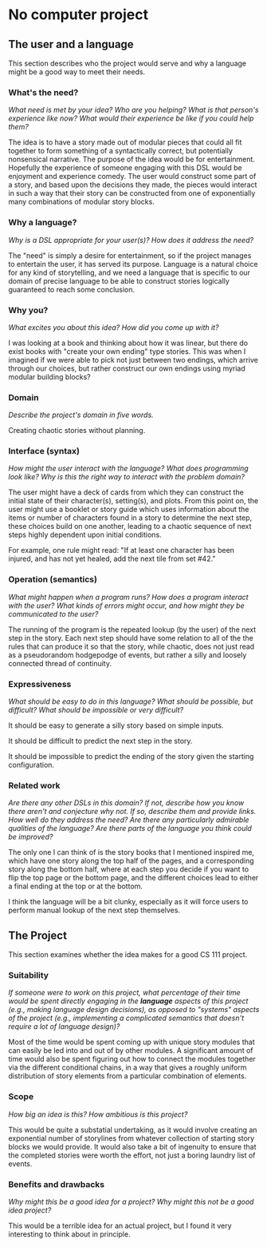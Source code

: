 # No computer project


## The user and a language
This section describes who the project would serve and why a language might be a
good way to meet their needs.


### What's the need?
_What need is met by your idea? Who are you helping? What is that person's
experience like now? What would their experience be like if you could help 
them?_

The idea is to have a story made out of modular pieces that could all
fit together to form something of a syntactically correct, but potentially
nonsensical narrative.  The purpose of the idea would be for entertainment.
Hopefully the experience of someone engaging with this DSL would be
enjoyment and experience comedy.  The user would construct some part
of a story, and based upon the decisions they made, the pieces would
interact in such a way that their story can be constructed from one
of exponentially many combinations of modular story blocks.

### Why a language?
_Why is a DSL appropriate for your user(s)? How does it address the need?_

The "need" is simply a desire for entertainment, so if the project
manages to entertain the user, it has served its purpose.  Language is
a natural choice for any kind of storytelling, and we need a language
that is specific to our domain of precise language to be able to construct
stories logically guaranteed to reach some conclusion.

### Why you?
_What excites you about this idea? How did you come up with it?_

I was looking at a book and thinking about how it was linear, but there
do exist books with "create your own ending" type stories. This was when
I imagined if we were able to pick not just between two endings, which
arrive through our choices, but rather construct our own endings using
myriad modular building blocks?

### Domain
_Describe the project's domain in five words._

Creating chaotic stories without planning.

### Interface (syntax)
_How might the user interact with the language? What does programming look 
like? Why is this the right way to interact with the problem domain?_ 

The user might have a deck of cards from which they can construct the initial
state of their character(s), setting(s), and plots.  From this point on, the
user might use a booklet or story guide which uses information about the
items or number of characters found in a story to determine the next step,
these choices build on one another, leading to a chaotic sequence of next
steps highly dependent upon initial conditions.

For example, one rule might read:
"If at least one character has been injured, and has not yet healed, add
the next tile from set #42."

### Operation (semantics)
_What might happen when a program runs? How does a program interact with the
user? What kinds of errors might occur, and how might they be communicated to
the user?_

The running of the program is the repeated lookup (by the user) of the next
step in the story.  Each next step should have some relation to all of the
the rules that can produce it so that the story, while chaotic, does not just
read as a pseudorandom hodgepodge of events, but rather a silly and loosely
connected thread of continuity.

### Expressiveness
_What should be easy to do in this language? What should be possible, but
difficult? What should be impossible or very difficult?_

It should be easy to generate a silly story based on simple inputs.

It should be difficult to predict the next step in the story.

It should be impossible to predict the ending of the story given the
starting configuration.

### Related work
_Are there any other DSLs in this domain? If not, describe how you know there
aren't and conjecture why not. If so, describe them and provide links. How well 
do they address the need? Are there any particularly admirable qualities of the
language? Are there parts of the language you think could be improved?_

The only one I can think of is the story books that I mentioned inspired me,
which have one story along the top half of the pages, and a corresponding
story along the bottom half, where at each step you decide if you want
to flip the top page or the bottom page, and the different choices lead to
either a final ending at the top or at the bottom.

I think the language will be a bit clunky, especially as it will force users
to perform manual lookup of the next step themselves.

## The Project
This section examines whether the idea makes for a good CS 111 project.


### Suitability
_If someone were to work on this project, what percentage of their time would be
spent directly engaging in the **language** aspects of this project (e.g.,
making language design decisions), as opposed to "systems" aspects of the
project (e.g., implementing a complicated semantics that doesn't require a lot
of language design)?_

Most of the time would be spent coming up with unique story modules that can
easily be led into and out of by other modules.  A significant amount of time
would also be spent figuring out how to connect the modules together via
the different conditional chains, in a way that gives a roughly uniform
distribution of story elements from a particular combination of elements.

### Scope
_How big an idea is this? How ambitious is this project?_

This would be quite a substatial undertaking, as it would involve creating
an exponential number of storylines from whatever collection of starting
story blocks we would provide.  It would also take a bit of ingenuity to
ensure that the completed stories were worth the effort, not just a
boring laundry list of events.

### Benefits and drawbacks
_Why might this be a good idea for a project? Why might this not be a good idea 
project?_

This would be a terrible idea for an actual project, but I found it very
interesting to think about in principle.

